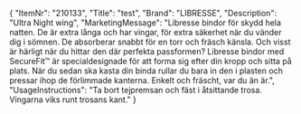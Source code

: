 {
  "ItemNr": "210133",
  "Title": "test",
  "Brand": "LIBRESSE",
  "Description": "Ultra Night wing",
  "MarketingMessage": "Libresse bindor för skydd hela natten. De är extra långa och har vingar, för extra säkerhet när du vänder dig i sömnen. De absorberar snabbt för en torr och fräsch känsla. Och visst är härligt när du hittar den där perfekta passformen? Libresse bindor med SecureFit™ är specialdesignade för att forma sig efter din kropp och sitta på plats. När du sedan ska kasta din binda rullar du bara in den i plasten och pressar ihop de förlimmade kanterna. Enkelt och fräscht, var du än är.",
  "UsageInstructions": "Ta bort tejpremsan och fäst i åtsittande trosa. Vingarna viks runt trosans kant."
}